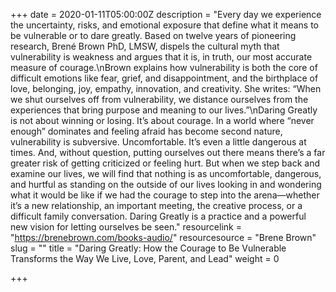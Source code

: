 +++
date = 2020-01-11T05:00:00Z
description = "Every day we experience the uncertainty, risks, and emotional exposure that define what it means to be vulnerable or to dare greatly. Based on twelve years of pioneering research, Brené Brown PhD, LMSW, dispels the cultural myth that vulnerability is weakness and argues that it is, in truth, our most accurate measure of courage.\nBrown explains how vulnerability is both the core of difficult emotions like fear, grief, and disappointment, and the birthplace of love, belonging, joy, empathy, innovation, and creativity. She writes: “When we shut ourselves off from vulnerability, we distance ourselves from the experiences that bring purpose and meaning to our lives.”\nDaring Greatly is not about winning or losing. It’s about courage. In a world where “never enough” dominates and feeling afraid has become second nature, vulnerability is subversive. Uncomfortable. It’s even a little dangerous at times. And, without question, putting ourselves out there means there’s a far greater risk of getting criticized or feeling hurt. But when we step back and examine our lives, we will find that nothing is as uncomfortable, dangerous, and hurtful as standing on the outside of our lives looking in and wondering what it would be like if we had the courage to step into the arena—whether it’s a new relationship, an important meeting, the creative process, or a difficult family conversation. Daring Greatly is a practice and a powerful new vision for letting ourselves be seen."
resourcelink = "https://brenebrown.com/books-audio/"
resourcesource = "Brene Brown"
slug = ""
title = "Daring Greatly: How the Courage to Be Vulnerable Transforms the Way We Live, Love, Parent, and Lead"
weight = 0

+++

